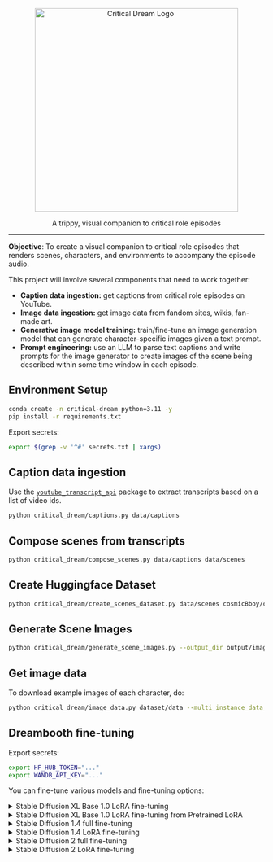 <p align="center">
    <img src="static/critdream-logo.png" alt="Critical Dream Logo" width="400">
</p>
<p align="center">
    A trippy, visual companion to critical role episodes
</p>

---

**Objective**: To create a visual companion to critical role episodes that
renders scenes, characters, and environments to accompany the episode audio.

This project will involve several components that need to work together:

- **Caption data ingestion:** get captions from critical role episodes on YouTube.
- **Image data ingestion:** get image data from fandom sites, wikis, fan-made art.
- **Generative image model training:** train/fine-tune an image generation model
  that can generate character-specific images given a text prompt.
- **Prompt engineering:** use an LLM to parse text captions and write prompts
  for the image generator to create images of the scene being described within
  some time window in each episode.

## Environment Setup

```bash
conda create -n critical-dream python=3.11 -y
pip install -r requirements.txt
```

Export secrets:

```bash
export $(grep -v '^#' secrets.txt | xargs)
```

## Caption data ingestion

Use the [`youtube_transcript_api`](https://pypi.org/project/youtube-transcript-api/)
package to extract transcripts based on a list of video ids.

```bash
python critical_dream/captions.py data/captions
```

## Compose scenes from transcripts

```bash
python critical_dream/compose_scenes.py data/captions data/scenes
```

## Create Huggingface Dataset

```bash
python critical_dream/create_scenes_dataset.py data/scenes cosmicBboy/critical-dream-scenes-mighty-nein
```

## Generate Scene Images

```bash
python critical_dream/generate_scene_images.py --output_dir output/images
```

## Get image data

To download example images of each character, do:

```bash
python critical_dream/image_data.py dataset/data --multi_instance_data_config config/mighty_nein_instances.yaml
```

## Dreambooth fine-tuning

Export secrets:

```bash
export HF_HUB_TOKEN="..."
export WANDB_API_KEY="..."
```

You can fine-tune various models and fine-tuning options:


<details>
<summary>Stable Diffusion XL Base 1.0 LoRA fine-tuning</summary>

```bash
export MODEL_NAME="stabilityai/stable-diffusion-xl-base-1.0"
export VAE_PATH="stabilityai/sdxl-vae"
export OUTPUT_DIR="models/model_sd1xl_lora_critdream"
export HUB_MODEL_ID="cosmicBboy/stable-diffusion-xl-base-1.0-lora-dreambooth-critdream"

accelerate launch critical_dream/train_dreambooth_lora_sdxl.py \
  --pretrained_model_name_or_path=$MODEL_NAME  \
  --multi_instance_data_config=config/mighty_nein_instances.yaml \
  --multi_instance_subset=fjord \
  --pretrained_vae_model_name_or_path=$VAE_PATH \
  --with_prior_preservation \
  --output_dir=$OUTPUT_DIR \
  --resolution=1024 \
  --train_batch_size=1 \
  --gradient_accumulation_steps=1 \
  --learning_rate=1e-4 \
  --lr_scheduler="constant" \
  --lr_warmup_steps=0 \
  --num_class_images=10 \
  --max_train_steps=10 \
  --validation_prompt="a picture of [critrole-fjord], a half-orc with a top hat" \
  --validation_epochs=25 \
  --checkpointing_steps=500 \
  --hub_model_id=$HUB_MODEL_ID \
  --seed="0" \
  --push_to_hub
```
</details>


<details>
<summary>Stable Diffusion XL Base 1.0 LoRA fine-tuning from Pretrained LoRA</summary>

```bash
export MODEL_NAME="stabilityai/stable-diffusion-xl-base-1.0"
export LORA_MODEL_NAME="cosmicBboy/stable-diffusion-xl-base-1.0-lora-dreambooth-critdream-v0.5"
export VAE_PATH="stabilityai/sdxl-vae"
export OUTPUT_DIR="models/model_sd1xl_lora_critdream"
export HUB_MODEL_ID="cosmicBboy/stable-diffusion-xl-base-1.0-lora-dreambooth-critdream-v0.5.1"

accelerate launch critical_dream/train_dreambooth_lora_sdxl.py \
  --pretrained_model_name_or_path=$MODEL_NAME  \
  --pretrained_lora_model_name_or_path=$LORA_MODEL_NAME \
  --data_dir_root=dataset \
  --multi_instance_data_config=config/mighty_nein_instances.yaml \
  --multi_instance_subset=fjord \
  --pretrained_vae_model_name_or_path=$VAE_PATH \
  --output_dir=$OUTPUT_DIR \
  --resolution=1024 \
  --train_batch_size=1 \
  --gradient_accumulation_steps=1 \
  --learning_rate=1e-4 \
  --lr_scheduler="constant" \
  --lr_warmup_steps=0 \
  --num_class_images=10 \
  --max_train_steps=10 \
  --validation_prompt="a picture of [critrole-fjord], a half-orc with a top hat" \
  --validation_epochs=25 \
  --checkpointing_steps=500 \
  --hub_model_id=$HUB_MODEL_ID \
  --seed="0"
```
</details>


<details>
<summary>Stable Diffusion 1.4 full fine-tuning</summary>

```bash
export MODEL_NAME="CompVis/stable-diffusion-v1-4"
export INSTANCE_DIR="data/fjord"
export CLASS_DIR="data/half_orc"
export OUTPUT_DIR="models/model_sd1_fjord"
export HUB_MODEL_ID="cosmicBboy/stable-diffusion-v1-4-dreambooth-critdream-fjord"

accelerate launch critical_dream/train_dreambooth.py \
  --pretrained_model_name_or_path=$MODEL_NAME  \
  --instance_data_dir=$INSTANCE_DIR \
  --class_data_dir=$CLASS_DIR \
  --output_dir=$OUTPUT_DIR \
  --instance_prompt="a picture of [critrole-fjord], a half-orc warlock" \
  --class_prompt="a picture of a half-orc warlock" \
  --resolution=512 \
  --train_batch_size=1 \
  --gradient_accumulation_steps=1 \
  --learning_rate=5e-4 \
  --lr_scheduler="constant" \
  --lr_warmup_steps=0 \
  --num_class_images=200 \
  --max_train_steps=1000 \
  --validation_prompt="a picture of [critrole-fjord], a half-orc with a top hat" \
  --validation_steps=250 \
  --checkpointing_steps=1000 \
  --hub_model_id=$HUB_MODEL_ID \
  --push_to_hub \
  --report_to="wandb"
```
</details>


<details>
<summary>Stable Diffusion 1.4 LoRA fine-tuning</summary>

```bash
export MODEL_NAME="CompVis/stable-diffusion-v1-4"
export INSTANCE_DIR="data/fjord"
export CLASS_DIR="data/half_orc"
export OUTPUT_DIR="models/model_sd1_lora_fjord"
export HUB_MODEL_ID="cosmicBboy/stable-diffusion-v1-4-lora-dreambooth-critdream-fjord"

accelerate launch critical_dream/train_dreambooth_lora.py \
  --pretrained_model_name_or_path=$MODEL_NAME  \
  --instance_data_dir=$INSTANCE_DIR \
  --class_data_dir=$CLASS_DIR \
  --output_dir=$OUTPUT_DIR \
  --instance_prompt="a picture of [critrole-fjord], a half-orc" \
  --class_prompt="a picture of a half-orc" \
  --resolution=512 \
  --train_batch_size=1 \
  --gradient_accumulation_steps=1 \
  --learning_rate=5e-6 \
  --lr_scheduler="constant" \
  --lr_warmup_steps=0 \
  --num_class_images=200 \
  --max_train_steps=1500 \
  --validation_prompt="a picture of [critrole-fjord], a half-orc with a top hat" \
  --validation_epochs=25 \
  --checkpointing_steps=1000 \
  --hub_model_id=$HUB_MODEL_ID \
  --push_to_hub \
  --report_to="wandb"
```
</details>


<details>
<summary>Stable Diffusion 2 full fine-tuning</summary>

```bash
export MODEL_NAME="stabilityai/stable-diffusion-2"
export INSTANCE_DIR="data/fjord"
export CLASS_DIR="data/half_orc"
export OUTPUT_DIR="models/model_sd2_lora_fjord"
export HUB_MODEL_ID="cosmicBboy/stable-diffusion-2-dreambooth-critdream-fjord"

accelerate launch critical_dream/train_dreambooth.py \
  --pretrained_model_name_or_path=$MODEL_NAME  \
  --instance_data_dir=$INSTANCE_DIR \
  --class_data_dir=$CLASS_DIR \
  --output_dir=$OUTPUT_DIR \
  --instance_prompt="a picture of [critrole-fjord], a half-orc" \
  --class_prompt="a picture of a half-orc" \
  --resolution=1024 \
  --train_batch_size=1 \
  --report_to="wandb" \
  --gradient_accumulation_steps=1 \
  --learning_rate=5e-6 \
  --report_to="wandb" \
  --lr_scheduler="constant" \
  --lr_warmup_steps=0 \
  --num_class_images=200 \
  --max_train_steps=100 \
  --validation_prompt="a picture of [critrole-fjord], a half-orc with a top hat" \
  --validation_steps=100 \
  --checkpointing_steps=100 \
  --hub_model_id=$HUB_MODEL_ID \
  --seed="0" \
  --push_to_hub \
  --report_to="wandb"
```
</details>



<details>
<summary>Stable Diffusion 2 LoRA fine-tuning</summary>

```bash
export MODEL_NAME="stabilityai/stable-diffusion-2"
export INSTANCE_DIR="data/fjord"
export CLASS_DIR="data/half_orc"
export OUTPUT_DIR="models/model_sd2_lora_fjord"
export HUB_MODEL_ID="cosmicBboy/stable-diffusion-2-lora-dreambooth-critdream-fjord"

accelerate launch critical_dream/train_dreambooth_lora.py \
  --pretrained_model_name_or_path=$MODEL_NAME  \
  --instance_data_dir=$INSTANCE_DIR \
  --class_data_dir=$CLASS_DIR \
  --output_dir=$OUTPUT_DIR \
  --instance_prompt="a picture of [critrole-fjord], a half-orc" \
  --class_prompt="a picture of a half-orc" \
  --resolution=512 \
  --train_batch_size=1 \
  --gradient_accumulation_steps=1 \
  --learning_rate=5e-6 \
  --lr_scheduler="constant" \
  --lr_warmup_steps=0 \
  --num_class_images=200 \
  --max_train_steps=2000 \
  --validation_prompt="a picture of [critrole-fjord], a half-orc with a top hat" \
  --validation_epochs=25 \
  --checkpointing_steps=250 \
  --hub_model_id=$HUB_MODEL_ID \
  --push_to_hub \
  --report_to="wandb"
```
</details>

